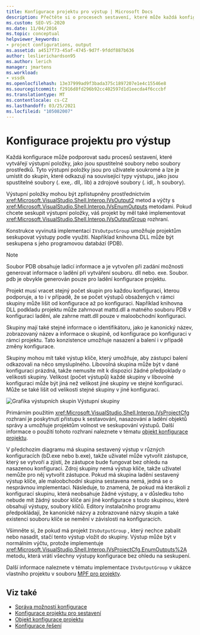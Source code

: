 ```yaml
---
title: Konfigurace projektu pro výstup | Microsoft Docs
description: Přečtěte si o procesech sestavení, které může každá konfigurace podporovat, a o rozhraních a metodách, pomocí kterých lze zpřístupnit výstupní položky.
ms.custom: SEO-VS-2020
ms.date: 11/04/2016
ms.topic: conceptual
helpviewer_keywords:
- project configurations, output
ms.assetid: a4517f73-45af-4745-9d7f-9fddf887b636
author: leslierichardson95
ms.author: lerich
manager: jmartens
ms.workload:
- vssdk
ms.openlocfilehash: 13e37999ad9f3bada375c1897207e1e4c15546e8
ms.sourcegitcommit: f2916d8fd296b92cc402597d1d1eecda4f6cccbf
ms.translationtype: MT
ms.contentlocale: cs-CZ
ms.lasthandoff: 03/25/2021
ms.locfileid: "105082007"
---
```

# <a name="project-configuration-for-output"></a>Konfigurace projektu pro výstup
Každá konfigurace může podporovat sadu procesů sestavení, které vytvářejí výstupní položky, jako jsou spustitelné soubory nebo soubory prostředků. Tyto výstupní položky jsou pro uživatele soukromé a lze je umístit do skupin, které odkazují na související typy výstupu, jako jsou spustitelné soubory (. exe,. dll,. lib) a zdrojové soubory (. idl,. h soubory).

 Výstupní položky mohou být zpřístupněny prostřednictvím <xref:Microsoft.VisualStudio.Shell.Interop.IVsOutput2> metod a výčty s <xref:Microsoft.VisualStudio.Shell.Interop.IVsEnumOutputs> metodami. Pokud chcete seskupit výstupní položky, váš projekt by měl také implementovat <xref:Microsoft.VisualStudio.Shell.Interop.IVsOutputGroup> rozhraní.

 Konstrukce vyvinutá implementací `IVsOutputGroup` umožňuje projektům seskupovat výstupy podle využití. Například knihovna DLL může být seskupena s jeho programovou databází (PDB).

> [!NOTE]
> Soubor PDB obsahuje ladicí informace a je vytvořen při zadání možnosti generovat informace o ladění při vytváření souboru. dll nebo. exe. Soubor. pdb je obvykle generován pouze pro ladění konfigurace projektu.

 Projekt musí vracet stejný počet skupin pro každou konfiguraci, kterou podporuje, a to i v případě, že se počet výstupů obsažených v rámci skupiny může lišit od konfigurace až po konfiguraci. Například knihovna DLL podkladu projektu může zahrnovat mattd.dll a matného souboru PDB v konfiguraci ladění, ale zahrne matt.dll pouze v maloobchodní konfiguraci.

 Skupiny mají také stejné informace o identifikátoru, jako je kanonický název, zobrazovaný název a informace o skupině, od konfigurace po konfiguraci v rámci projektu. Tato konzistence umožňuje nasazení a balení i v případě změny konfigurace.

 Skupiny mohou mít také výstup klíče, který umožňuje, aby zástupci balení odkazovali na něco smysluplného. Libovolná skupina může být v dané konfiguraci prázdná, takže nemusíte mít k dispozici žádné předpoklady o velikosti skupiny. Velikost (počet výstupů) každé skupiny v libovolné konfiguraci může být jiná než velikost jiné skupiny ve stejné konfiguraci. Může se také lišit od velikosti stejné skupiny v jiné konfiguraci.

 ![Grafika výstupních skupin](../../extensibility/internals/media/vsoutputgroups.gif "vsOutputGroups") Výstupní skupiny

 Primárním použitím <xref:Microsoft.VisualStudio.Shell.Interop.IVsProjectCfg> rozhraní je poskytnutí přístupu k sestavování, nasazování a ladění objektů správy a umožňuje projektům volnost ve seskupování výstupů. Další informace o použití tohoto rozhraní naleznete v tématu [objekt konfigurace projektu](../../extensibility/internals/project-configuration-object.md).

 V předchozím diagramu má skupina sestavený výstup v různých konfiguracích (bD.exe nebo b.exe), takže uživatel může vytvořit zástupce, který se vytvoří a zjistí, že zástupce bude fungovat bez ohledu na nasazenou konfiguraci. Zdroj skupiny nemá výstup klíče, takže uživatel nemůže pro něj vytvořit zástupce. Pokud má skupina ladění sestavený výstup klíče, ale maloobchodní skupina sestavena nemá, jedná se o nesprávnou implementaci. Následuje, to znamená, že pokud má kterákoli z konfigurací skupinu, která neobsahuje žádné výstupy, a v důsledku toho nebude mít žádný soubor klíče ani jiné konfigurace s touto skupinou, které obsahují výstupy, soubory klíčů. Editory instalačního programu předpokládají, že kanonické názvy a zobrazované názvy skupin a také existenci souboru klíče se nemění v závislosti na konfiguracích.

 Všimněte si, že pokud má projekt `IVsOutputGroup` , který nechce zabalit nebo nasadit, stačí tento výstup vložit do skupiny. Výstup může být v normálním výčtu, protože implementuje <xref:Microsoft.VisualStudio.Shell.Interop.IVsProjectCfg.EnumOutputs%2A> metodu, která vrátí všechny výstupy konfigurace bez ohledu na seskupení.

 Další informace naleznete v tématu implementace `IVsOutputGroup` v ukázce vlastního projektu v souboru [MPF pro projekty](https://github.com/tunnelvisionlabs/MPFProj10).

## <a name="see-also"></a>Viz také
- [Správa možností konfigurace](../../extensibility/internals/managing-configuration-options.md)
- [Konfigurace projektu pro sestavení](../../extensibility/internals/project-configuration-for-building.md)
- [Objekt konfigurace projektu](../../extensibility/internals/project-configuration-object.md)
- [Konfigurace řešení](../../extensibility/internals/solution-configuration.md)
